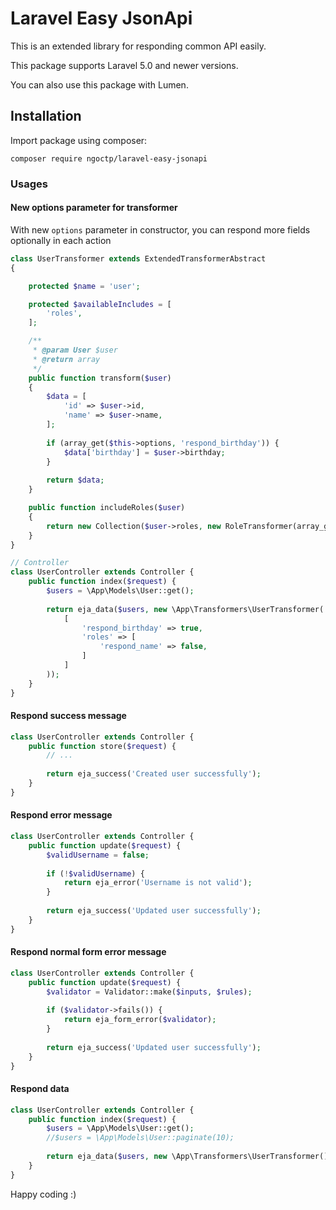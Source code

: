 # Laravel Easy JsonApi
This is an extended library for responding common API easily.

This package supports Laravel 5.0 and newer versions.

You can also use this package with Lumen. 

## Installation

Import package using composer:

```shell
composer require ngoctp/laravel-easy-jsonapi
```

### Usages

#### New options parameter for transformer

With new `options` parameter in constructor, you can respond more fields optionally in each action

```php
class UserTransformer extends ExtendedTransformerAbstract
{

    protected $name = 'user';

    protected $availableIncludes = [
        'roles',
    ];

    /**
     * @param User $user
     * @return array
     */
    public function transform($user)
    {
        $data = [
            'id' => $user->id,
            'name' => $user->name,
        ];
        
        if (array_get($this->options, 'respond_birthday')) {
            $data['birthday'] = $user->birthday;
        }
        
        return $data;
    }

    public function includeRoles($user)
    {
        return new Collection($user->roles, new RoleTransformer(array_get($this->options, 'roles')), 'role');
    }
}

// Controller
class UserController extends Controller {
    public function index($request) {
        $users = \App\Models\User::get();
        
        return eja_data($users, new \App\Transformers\UserTransformer(
            [
                'respond_birthday' => true,
                'roles' => [
                    'respond_name' => false,
                ]
            ]
        ));
    }
}

```

#### Respond success message

```php
class UserController extends Controller {
    public function store($request) {
        // ...
        
        return eja_success('Created user successfully');
    }
}

```

#### Respond error message

```php
class UserController extends Controller {
    public function update($request) {
        $validUsername = false;
        
        if (!$validUsername) {
            return eja_error('Username is not valid');
        }
        
        return eja_success('Updated user successfully');
    }
}

```

#### Respond normal form error message

```php
class UserController extends Controller {
    public function update($request) {
        $validator = Validator::make($inputs, $rules);
        
        if ($validator->fails()) {
            return eja_form_error($validator);
        }
        
        return eja_success('Updated user successfully');
    }
}

```

#### Respond data

```php
class UserController extends Controller {
    public function index($request) {
        $users = \App\Models\User::get();
        //$users = \App\Models\User::paginate(10);
        
        return eja_data($users, new \App\Transformers\UserTransformer());
    }
}

```

Happy coding :)
